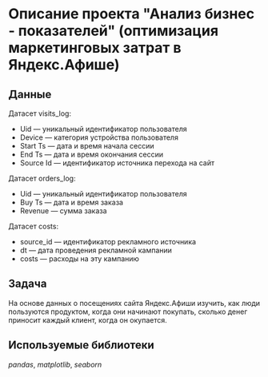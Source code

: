 # Описание проекта "Анализ бизнес - показателей" (оптимизация маркетинговых затрат в Яндекс.Афише)


## Данные

Датасет visits_log:

 - Uid — уникальный идентификатор пользователя
- Device — категория устройства пользователя
- Start Ts — дата и время начала сессии
- End Ts — дата и время окончания сессии
- Source Id — идентификатор источника перехода на сайт

Датасет orders_log:

- Uid — уникальный идентификатор пользователя
- Buy Ts — дата и время заказа
- Revenue — сумма заказа

Датасет costs:

- source_id — идентификатор рекламного источника
- dt — дата проведения рекламной кампании
- costs — расходы на эту кампанию

## Задача

На основе данных о посещениях сайта Яндекс.Афиши изучить, как люди пользуются продуктом, когда они начинают покупать, сколько денег приносит каждый клиент, когда он окупается.


## Используемые библиотеки
*pandas*, *matplotlib*, *seaborn*
